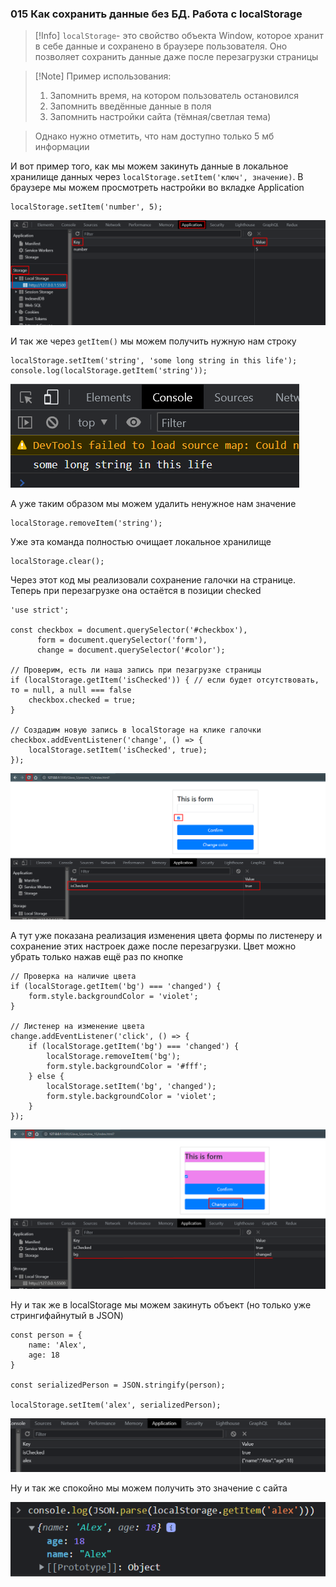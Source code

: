 ### **015 Как сохранить данные без БД. Работа с localStorage**

> [!Info] `localStorage`- это свойство объекта Window, которое хранит в себе данные и сохранено в браузере пользователя. Оно позволяет сохранить данные даже после перезагрузки страницы

>[!Note] Пример использования: 
> 1) Запомнить время, на котором пользователь остановился
> 2) Запомнить введённые данные в поля
> 3) Запомнить настройки сайта (тёмная/светлая тема)

> Однако нужно отметить, что нам доступно только 5 мб информации

И вот пример того, как мы можем закинуть данные в локальное хранилище данных через `localStorage.setItem('ключ', значение)`. В браузере мы можем просмотреть настройки во вкладке Application

```JS
localStorage.setItem('number', 5);
```
![](_png/Pasted%20image%2020220918141638.png)

И так же через `getItem()` мы можем получить нужную нам строку

```JS
localStorage.setItem('string', 'some long string in this life');
console.log(localStorage.getItem('string'));
```
![](_png/Pasted%20image%2020220918142153.png)

А уже таким образом мы можем удалить ненужное нам значение

```JS
localStorage.removeItem('string');
```

Уже эта команда полностью очищает локальное хранилище

```JS
localStorage.clear();
```

Через этот код мы реализовали сохранение галочки на странице. Теперь при перезагрузке она остаётся в позиции checked

```JS
'use strict';

const checkbox = document.querySelector('#checkbox'),
      form = document.querySelector('form'),
      change = document.querySelector('#color');
      
// Проверим, есть ли наша запись при пезагрузке страницы
if (localStorage.getItem('isChecked')) { // если будет отсутствовать, то = null, а null === false
    checkbox.checked = true;
}

// Создадим новую запись в localStorage на клике галочки
checkbox.addEventListener('change', () => {
    localStorage.setItem('isChecked', true);
});
```
![](_png/Pasted%20image%2020220918144626.png)

А тут уже показана реализация изменения цвета формы по листенеру и сохранение этих настроек даже после перезагрузки. Цвет можно убрать только нажав ещё раз по кнопке

```JS
// Проверка на наличие цвета
if (localStorage.getItem('bg') === 'changed') {
    form.style.backgroundColor = 'violet';
}

// Листенер на изменение цвета
change.addEventListener('click', () => {
    if (localStorage.getItem('bg') === 'changed') {
        localStorage.removeItem('bg');
        form.style.backgroundColor = '#fff';
    } else {
        localStorage.setItem('bg', 'changed');
        form.style.backgroundColor = 'violet';
    }
});
```
![](_png/Pasted%20image%2020220918145307.png)

Ну и так же в localStorage мы можем закинуть объект (но только уже стрингифайнутый в JSON)

```JS
const person = {
    name: 'Alex',
    age: 18
}

const serializedPerson = JSON.stringify(person);

localStorage.setItem('alex', serializedPerson);
```
![](_png/Pasted%20image%2020220918145806.png)

Ну и так же спокойно мы можем получить это значение с сайта

![](_png/Pasted%20image%2020220918150000.png)
